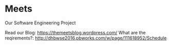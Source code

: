 # Meets

Our Software Engineering Project

Read our Blog: https://themeetsblog.wordpress.com/
What are the reqirements?: http://dhbwse2016.pbworks.com/w/page/111618952/Schedule
